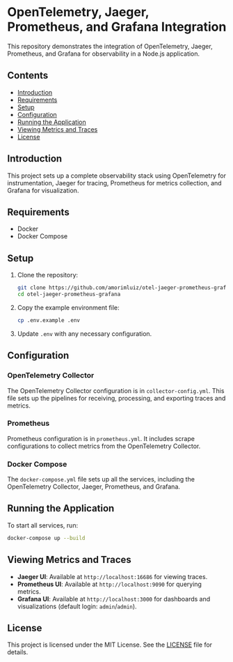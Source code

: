 # OpenTelemetry, Jaeger, Prometheus, and Grafana Integration

This repository demonstrates the integration of OpenTelemetry, Jaeger, Prometheus, and Grafana for observability in a Node.js application.

## Contents

- [Introduction](#introduction)
- [Requirements](#requirements)
- [Setup](#setup)
- [Configuration](#configuration)
- [Running the Application](#running-the-application)
- [Viewing Metrics and Traces](#viewing-metrics-and-traces)
- [License](#license)

## Introduction

This project sets up a complete observability stack using OpenTelemetry for instrumentation, Jaeger for tracing, Prometheus for metrics collection, and Grafana for visualization.

## Requirements

- Docker
- Docker Compose

## Setup

1. Clone the repository:
    ```sh
    git clone https://github.com/amorimluiz/otel-jaeger-prometheus-grafana.git
    cd otel-jaeger-prometheus-grafana
    ```

2. Copy the example environment file:
    ```sh
    cp .env.example .env
    ```

3. Update `.env` with any necessary configuration.

## Configuration

### OpenTelemetry Collector

The OpenTelemetry Collector configuration is in `collector-config.yml`. This file sets up the pipelines for receiving, processing, and exporting traces and metrics.

### Prometheus

Prometheus configuration is in `prometheus.yml`. It includes scrape configurations to collect metrics from the OpenTelemetry Collector.

### Docker Compose

The `docker-compose.yml` file sets up all the services, including the OpenTelemetry Collector, Jaeger, Prometheus, and Grafana.

## Running the Application

To start all services, run:
```sh
docker-compose up --build
```

## Viewing Metrics and Traces

- **Jaeger UI**: Available at `http://localhost:16686` for viewing traces.
- **Prometheus UI**: Available at `http://localhost:9090` for querying metrics.
- **Grafana UI**: Available at `http://localhost:3000` for dashboards and visualizations (default login: `admin`/`admin`).

## License

This project is licensed under the MIT License. See the [LICENSE](./LICENSE) file for details.
